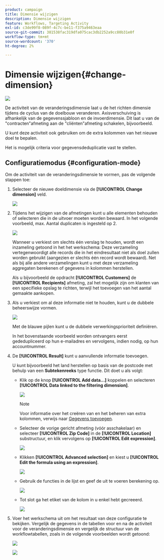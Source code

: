 ```yaml
---
product: campaign
title: Dimensie wijzigen
description: Dimensie wijzigen
feature: Workflows, Targeting Activity
exl-id: c3de99f8-089f-4c7c-be11-f375a9463eaa
source-git-commit: 381538fac319dfa075cac3db2252a9cc80b31e0f
workflow-type: tm+mt
source-wordcount: '370'
ht-degree: 2%

---
```


# Dimensie wijzigen{#change-dimension}

![](../../assets/v7-only.svg)

De activiteit van de veranderingsdimensie laat u de het richten dimensie tijdens de cyclus van de doelbouw veranderen. Axisverschuiving is afhankelijk van de gegevenssjabloon en de invoerdimensie. Dit laat u van de &quot;contracten&quot;afmeting aan de &quot;cliënten&quot;afmeting schakelen, bijvoorbeeld.

U kunt deze activiteit ook gebruiken om de extra kolommen van het nieuwe doel te bepalen.

Het is mogelijk criteria voor gegevensdeduplicatie vast te stellen.

## Configuratiemodus {#configuration-mode}

Om de activiteit van de veranderingsdimensie te vormen, pas de volgende stappen toe:

1. Selecteer de nieuwe doeldimensie via de **[!UICONTROL Change dimension]** veld.

   ![](assets/s_user_change_dimension_param1.png)

1. Tijdens het wijzigen van de afmetingen kunt u alle elementen behouden of selecteren die in de uitvoer moeten worden bewaard. In het volgende voorbeeld, max. Aantal duplicaten is ingesteld op 2.

   ![](assets/s_user_change_dimension_limit.png)

   Wanneer u verkiest om slechts één verslag te houden, wordt een inzameling getoond in het het werkschema: Deze verzameling vertegenwoordigt alle records die in het eindresultaat niet als doel zullen worden gebruikt (aangezien er slechts één record wordt bewaard). Net als bij alle andere verzamelingen kunt u met deze verzameling aggregaten berekenen of gegevens in kolommen herstellen.

   Als u bijvoorbeeld de opdracht **[!UICONTROL Customers]** de **[!UICONTROL Recipients]** afmeting, zal het mogelijk zijn om klanten van een specifieke opslag te richten, terwijl het toevoegen van het aantal gemaakte aankopen.

1. Als u verkiest om al deze informatie niet te houden, kunt u de dubbele beheerswijze vormen.

   ![](assets/s_user_change_dimension_param2.png)

   Met de blauwe pijlen kunt u de dubbele verwerkingsprioriteit definiëren.

   In het bovenstaande voorbeeld worden ontvangers eerst gededupliceerd op hun e-mailadres en vervolgens, indien nodig, op hun accountnummer.

1. De **[!UICONTROL Result]** kunt u aanvullende informatie toevoegen.

   U kunt bijvoorbeeld het land herstellen op basis van de postcode met behulp van een **Subtekenreeks** type functie. Dit doet u als volgt:

   * Klik op de knop **[!UICONTROL Add data...]** koppelen en selecteren **[!UICONTROL Data linked to the filtering dimension]**.

      ![](assets/wf_change-dimension_sample_01.png)

      >[!NOTE]
      >
      >Voor informatie over het creëren van en het beheren van extra kolommen, verwijs naar [Gegevens toevoegen](query.md#adding-data).

   * Selecteer de vorige gericht afmeting (vóór asschakelaar) en selecteer **[!UICONTROL Zip Code]** in de **[!UICONTROL Location]** substructuur, en klik vervolgens op **[!UICONTROL Edit expression]**.

      ![](assets/wf_change-dimension_sample_02.png)

   * Klikken **[!UICONTROL Advanced selection]** en kiest u **[!UICONTROL Edit the formula using an expression]**.

      ![](assets/wf_change-dimension_sample_03.png)

   * Gebruik de functies in de lijst en geef de uit te voeren berekening op.

      ![](assets/wf_change-dimension_sample_04.png)

   * Tot slot ga het etiket van de kolom in u enkel hebt gecreeerd.

      ![](assets/wf_change-dimension_sample_05.png)

1. Voer het werkschema uit om het resultaat van deze configuratie te bekijken. Vergelijk de gegevens in de tabellen voor en na de activiteit voor de veranderingsdimensie en vergelijk de structuur van de workflowtabellen, zoals in de volgende voorbeelden wordt getoond:

   ![](assets/wf_change-dimension_sample_06.png)

   ![](assets/wf_change-dimension_sample_07.png)
